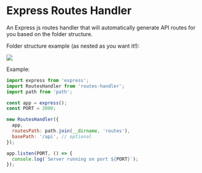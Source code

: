 # Express Routes Handler

An Express js routes handler that will automatically generate API routes for you based on the folder structure.

Folder structure example (as nested as you want it!):

![](https://i.imgur.com/z98NjrW.png)

Example:

```js
import express from 'express';
import RoutesHandler from 'routes-handler';
import path from 'path';

const app = express();
const PORT = 3000;

new RoutesHandler({
  app,
  routesPath: path.join(__dirname, 'routes'),
  basePath: '/api', // optional
});

app.listen(PORT, () => {
  console.log(`Server running on port ${PORT}`);
});
```
